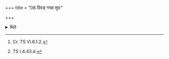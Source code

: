 +++
title = "08 दिवङ् गच्छ सुवः"

+++

<details><summary>थिते</summary>

8. Having made the libations, he takes up the piece of gold[^1] with divaṁ gaccha suvaḥ pata.[^2]  

[^1]: Cr. TS VI.6.1.2.  

[^2]: TS I.4.43.d.  
</details>
